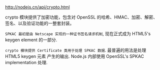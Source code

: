 http://nodejs.cn/api/crypto.html

crypto 模块提供了加密功能，包含对 OpenSSL 的哈希、HMAC、加密、解密、签名、以及验证功能的一整套封装。

`SPKAC 最初是由 Netscape 实现的一种证书签名请求机制`, 现在正式成为 HTML5's keygen element 的一部分.

`crypto 模块提供 Certificate 类用于处理 SPKAC 数据`. 最普遍的用法是处理 HTML5 keygen 元素 产生的输出. Node.js 内部使用 OpenSSL's SPKAC implementation 处理.